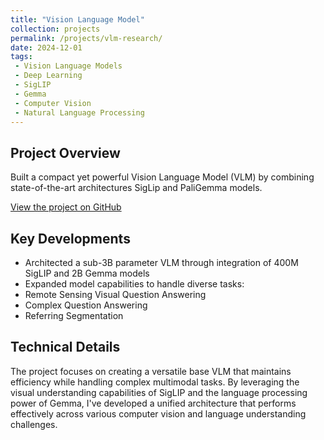 ```yaml
---
title: "Vision Language Model"
collection: projects
permalink: /projects/vlm-research/
date: 2024-12-01
tags:
 - Vision Language Models
 - Deep Learning
 - SigLIP
 - Gemma
 - Computer Vision
 - Natural Language Processing
---
```

<!-- # Vision Language Model
*August 2024 - December2024* -->
## Project Overview
Built a compact yet powerful Vision Language Model (VLM) by combining state-of-the-art architectures SigLip and PaliGemma models.

[View the project on GitHub](https://github.com/Iaryan-21/PaliGemma-VisionLanguageModel)

## Key Developments
- Architected a sub-3B parameter VLM through integration of 400M SigLIP and 2B Gemma models
- Expanded model capabilities to handle diverse tasks:
 - Remote Sensing Visual Question Answering
 - Complex Question Answering
 - Referring Segmentation

## Technical Details
The project focuses on creating a versatile base VLM that maintains efficiency while handling complex multimodal tasks. By leveraging the visual understanding capabilities of SigLIP and the language processing power of Gemma, I've developed a unified architecture that performs effectively across various computer vision and language understanding challenges.